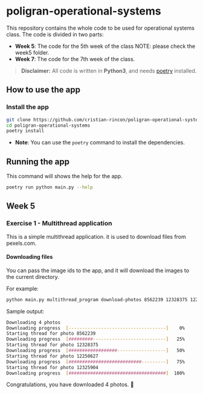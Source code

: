 # poligran-operational-systems
This repository contains the whole code to be used for operational systems class. The code is divided in two parts:

* **Week 5**: The code for the 5th week of the class NOTE: please check the week5 folder.
* **Week 7**: The code for the 7th week of the class.

> **Disclaimer:** All code is written in **Python3**, and needs [poetry](https://python-poetry.org/) installed.

## How to use the app

### Install the app

```bash
git clone https://github.com/cristian-rincon/poligran-operational-systems
cd poligran-operational-systems
poetry install
```

* **Note**: You can use the `poetry` command to install the dependencies.

## Running the app

This command will shows the help for the app.

```bash
poetry run python main.py --help
```


## Week 5

### Exercise 1 - Multithread application

This is a simple multithread application. it is used to download files from pexels.com.

#### Downloading files

You can pass the image ids to the app, and it will download the images to the current directory.

For example:

```bash
python main.py multithread_program download-photos 8562239 12328375 12250627 12325904
```

Sample output:

```bash
Downloading 4 photos
Downloading progress  [------------------------------------]    0%
Starting thread for photo 8562239
Downloading progress  [#########---------------------------]   25%
Starting thread for photo 12328375
Downloading progress  [##################------------------]   50%
Starting thread for photo 12250627
Downloading progress  [###########################---------]   75%
Starting thread for photo 12325904
Downloading progress  [####################################]  100%
```

Congratulations, you have downloaded 4 photos. :rocket:
